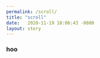 ```yaml
---
permalink: /scroll/
title: "scroll"
date:   2020-11-19 18:06:43 -0800
layout: story
---
```


### hoo
